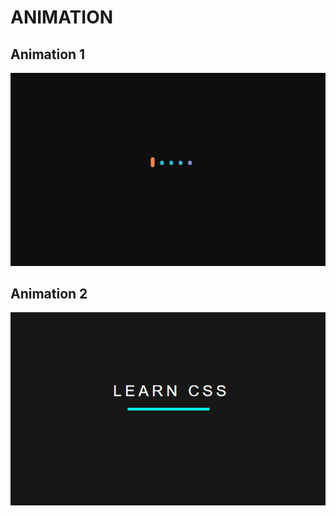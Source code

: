 
# ANIMATION

## Animation 1

![Animation 1](img/animation-01.gif)

## Animation 2

![Animation 2](img/animation-02.gif)